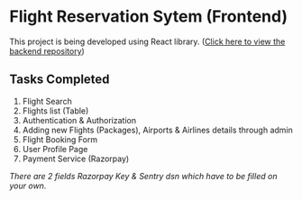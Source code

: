 # Flight Reservation Sytem (Frontend)

This project is being developed using React library.
([Click here to view the backend repository](https://github.com/CachingNik/CP2-FRS-Backend))

## Tasks Completed

1. Flight Search
2. Flights list (Table)
3. Authentication & Authorization
4. Adding new Flights (Packages), Airports & Airlines details through admin
5. Flight Booking Form
6. User Profile Page
7. Payment Service (Razorpay)

_There are 2 fields Razorpay Key & Sentry dsn which have to be filled on your own._
